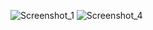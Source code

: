 ![Screenshot_1](https://user-images.githubusercontent.com/85800317/230751404-c8f6da88-ba79-4a4c-84d6-3e62fe993984.png)
![Screenshot_4](https://user-images.githubusercontent.com/85800317/230751448-a6864ae4-b6a3-4909-aada-972ae9192b21.png)
